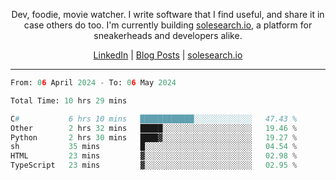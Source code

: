 <p align="center">Dev, foodie, movie watcher. I write software that I find useful, and share it in case others do too. I'm currently building <a href="https://solesearch.io">solesearch.io</a>, a platform for sneakerheads and developers alike.</p>
<p align="center">
  <a href="https://www.linkedin.com/in/peter-rauscher">LinkedIn</a>
  |
  <a href="https://dev.to/peterrauscher">Blog Posts</a>
  |
  <a href="https://solesearch.io">solesearch.io</a>
</p>
<hr/>
<!--START_SECTION:waka-->

```python
From: 06 April 2024 - To: 06 May 2024

Total Time: 10 hrs 29 mins

C#           6 hrs 10 mins   ████████████░░░░░░░░░░░░░   47.43 %
Other        2 hrs 32 mins   █████░░░░░░░░░░░░░░░░░░░░   19.46 %
Python       2 hrs 30 mins   ████▓░░░░░░░░░░░░░░░░░░░░   19.27 %
sh           35 mins         █░░░░░░░░░░░░░░░░░░░░░░░░   04.54 %
HTML         23 mins         ▓░░░░░░░░░░░░░░░░░░░░░░░░   02.98 %
TypeScript   23 mins         ▓░░░░░░░░░░░░░░░░░░░░░░░░   02.95 %
```

<!--END_SECTION:waka-->

